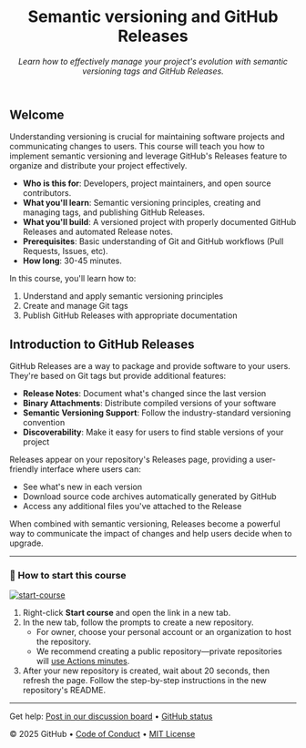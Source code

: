 <header>

<!--
  <<< Author notes: Course header >>>
  Include a 1280×640 image, course title in sentence case, and a concise description in emphasis.
  In your repository settings: enable template repository, add your 1280×640 social image, auto delete head branches.
  Add your open source license, GitHub uses MIT license.
-->

# Semantic versioning and GitHub Releases

_Learn how to effectively manage your project's evolution with semantic versioning tags and GitHub Releases._

</header>

<!--
  <<< Author notes: Course start >>>
  Include start button, a note about Actions minutes,
  and tell the learner why they should take the course.
-->

## Welcome

Understanding versioning is crucial for maintaining software projects and communicating changes to users. This course will teach you how to implement semantic versioning and leverage GitHub's Releases feature to organize and distribute your project effectively.

- **Who is this for**: Developers, project maintainers, and open source contributors.
- **What you'll learn**: Semantic versioning principles, creating and managing tags, and publishing GitHub Releases.
- **What you'll build**: A versioned project with properly documented GitHub Releases and automated Release notes.
- **Prerequisites**: Basic understanding of Git and GitHub workflows (Pull Requests, Issues, etc).
- **How long**: 30-45 minutes.

In this course, you'll learn how to:

1. Understand and apply semantic versioning principles
2. Create and manage Git tags
3. Publish GitHub Releases with appropriate documentation

## Introduction to GitHub Releases

GitHub Releases are a way to package and provide software to your users. They're based on Git tags but provide additional features:

- **Release Notes**: Document what's changed since the last version
- **Binary Attachments**: Distribute compiled versions of your software
- **Semantic Versioning Support**: Follow the industry-standard versioning convention
- **Discoverability**: Make it easy for users to find stable versions of your project

Releases appear on your repository's Releases page, providing a user-friendly interface where users can:
- See what's new in each version
- Download source code archives automatically generated by GitHub
- Access any additional files you've attached to the Release

When combined with semantic versioning, Releases become a powerful way to communicate the impact of changes and help users decide when to upgrade.

---

### 🚀 How to start this course

[![start-course](https://user-images.githubusercontent.com/1221423/235727646-4a590299-ffe5-480d-8cd5-8194ea184546.svg)](https://github.com/new?template_owner=bryceshen1&template_name=Semantic-Versioning-and-GitHub-Releases&owner=%40me&name=Semantic-Versioning-and-GitHub-Releases&description=Learning+Semantic+Versioning+and+GitHub+Releases&visibility=public)

1. Right-click **Start course** and open the link in a new tab.
2. In the new tab, follow the prompts to create a new repository.
   - For owner, choose your personal account or an organization to host the repository.
   - We recommend creating a public repository—private repositories will [use Actions minutes](https://docs.github.com/en/billing/managing-billing-for-github-actions/about-billing-for-github-actions).
3. After your new repository is created, wait about 20 seconds, then refresh the page. Follow the step-by-step instructions in the new repository's README.

<footer>

<!--
  <<< Author notes: Footer >>>
  Add a link to get support, GitHub status page, code of conduct, license link.
-->

---

Get help: [Post in our discussion board](https://github.com/orgs/skills/discussions/categories/semantic-versioning) &bull; [GitHub status](https://www.githubstatus.com/)

&copy; 2025 GitHub &bull; [Code of Conduct](https://www.contributor-covenant.org/version/2/1/code_of_conduct/code_of_conduct.md) &bull; [MIT License](https://gh.io/mit)

</footer>
